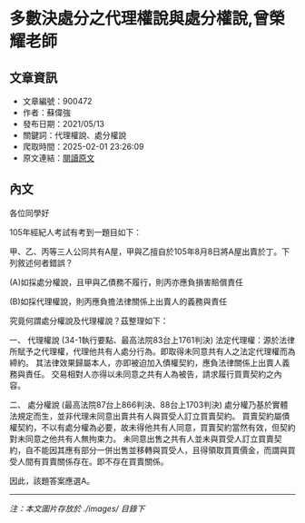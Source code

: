 # 多數決處分之代理權說與處分權說,曾榮耀老師

## 文章資訊
- 文章編號：900472
- 作者：蘇偉強
- 發布日期：2021/05/13
- 關鍵詞：代理權說、處分權說
- 爬取時間：2025-02-01 23:26:09
- 原文連結：[閱讀原文](https://real-estate.get.com.tw/Columns/detail.aspx?no=900472)

## 內文


各位同學好


105年經紀人考試有考到一題目如下：


甲、乙、丙等三人公同共有A屋，甲與乙擅自於105年8月8日將A屋出賣於丁。下列敘述何者錯誤？


(A)如採處分權說，且甲與乙債務不履行，則丙亦應負損害賠償責任


(B)如採代理權說，則丙應負擔法律關係上出賣人的義務與責任


究竟何謂處分權說及代理權說？茲整理如下：


一、
代理權說
(34-1執行要點、最高法院83台上1761判決)
法定代理權：源於法律所賦予之代理權，代理他共有人處分行為。即取得未同意共有人之法定代理權而為締約。
其法律效果歸屬本人，亦即被迫加入債權契約，應負法律關係上出賣人義務與責任。
交易相對人亦得以未同意之共有人為被告，請求履行買賣契約之內容。


二、
處分權說
(最高法院87台上866判決、88台上1703判決)
處分權乃基於實體法規定而生，並非代理未同意出賣共有人與買受人訂立買賣契約。
買賣契約屬債權契約，不以有處分權為必要，故未得他共有人同意，買賣契約當然有效，但契約對未同意之他共有人無拘束力。
未同意出售之共有人並未與買受人訂立買賣契約，自不能因其應有部分一併出售並移轉與買受人，且得領取買賣價金，而謂與買受人間有買賣關係存在。即不存在買賣關係。


因此，該題答案應選A。

---
*注：本文圖片存放於 ./images/ 目錄下*

